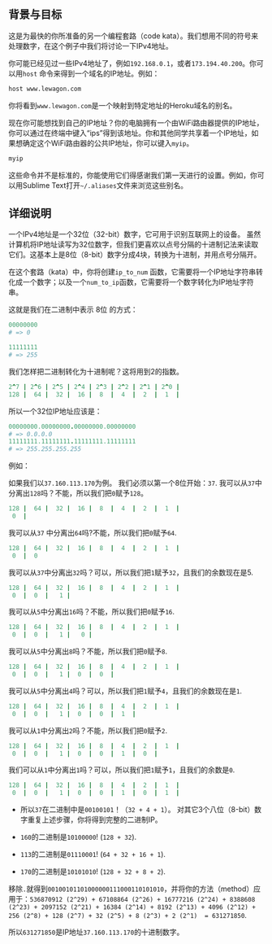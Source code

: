 <!-- Please put your translation here and with the same style in README.md -->
## 背景与目标

这是为最快的你所准备的另一个编程套路（code kata）。我们想用不同的符号来处理数字，在这个例子中我们将讨论一下IPv4地址。

你可能已经见过一些IPv4地址了，例如`192.168.0.1`，或者`173.194.40.200`。你可以用`host` 命令来得到一个域名的IP地址。例如：

```bash
host www.lewagon.com
```

你将看到`www.lewagon.com`是一个映射到特定地址的Heroku域名的别名。

现在你可能想找到自己的IP地址？你的电脑拥有一个由WiFi路由器提供的IP地址，你可以通过在终端中键入“ips”得到该地址。你和其他同学共享着一个IP地址，如果想确定这个WiFi路由器的公共IP地址，你可以键入`myip`。

```bash
myip
```

这些命令并不是标准的，你能使用它们得感谢我们第一天进行的设置。例如，你可以用Sublime Text打开`~/.aliases`文件来浏览这些别名。

## 详细说明

一个IPv4地址是一个32位（32-bit）数字，它可用于识别互联网上的设备。
虽然计算机将IP地址读写为32位数字，但我们更喜欢以点号分隔的十进制记法来读取它们。这基本上是8位（8-bit）数字分成4块，转换为十进制，并用点号分隔开。

在这个套路（kata）中，你将创建`ip_to_num` 函数，它需要将一个IP地址字符串转化成一个数字；以及一个`num_to_ip`函数，它需要将一个数字转化为IP地址字符串。

这就是我们在二进制中表示 8位 的方式：

```ruby
00000000
# => 0

11111111
# => 255
```

我们怎样把二进制转化为十进制呢？这将用到2的指数。

```ruby
2^7 | 2^6 | 2^5 | 2^4 | 2^3 | 2^2 | 2^1 | 2^0 |
128 |  64 |  32 |  16 |  8  |  4  |  2  |  1  |
```

所以一个32位IP地址应该是：
```ruby
00000000.00000000.00000000.00000000
# => 0.0.0.0
11111111.11111111.11111111.11111111
# => 255.255.255.255
```

例如：

如果我们以`37.160.113.170`为例。
我们必须以第一个8位开始：`37`.
我可以从`37`中分离出`128`吗？不能，所以我们把`0`赋予`128`。

```ruby
128 |  64 |  32 |  16 |  8  |  4  |  2  |  1  |
 0  |
```
我可以从`37` 中分离出`64`吗?不能，所以我们把`0`赋予`64`.

```ruby
128 |  64 |  32 |  16 |  8  |  4  |  2  |  1  |
 0  |  0
```
我可以从`37`中分离出`32`吗？可以，所以我们把`1`赋予`32`，且我们的余数现在是5.

```ruby
128 |  64 |  32 |  16 |  8  |  4  |  2  |  1  |
 0  |  0  |   1 |
```
我可以从`5`中分离出`16`吗？不能，所以我们把`0`赋予`16`.

```ruby
128 |  64 |  32 |  16 |  8  |  4  |  2  |  1  |
 0  |  0  |   1 |   0 |
```
我可以从`5`中分离出`8`吗？不能，所以我们把`0`赋予`8`.

```ruby
128 |  64 |  32 |  16 |  8  |  4  |  2  |  1  |
 0  |  0  |   1 |  0  |  0  |
```
我可以从`5`中分离出`4`吗？可以，所以我们把`1`赋予`4`，且我们的余数现在是`1`.

```ruby
128 |  64 |  32 |  16 |  8  |  4  |  2  |  1  |
 0  |  0  |   1 |  0  |  0  |  1  |
```
我可以从`1`中分离出`2`吗？不能，所以我们把`0`赋予`2`.

```ruby
128 |  64 |  32 |  16 |  8  |  4  |  2  |  1  |
 0  |  0  |   1 |  0  |  0  |  1  |  0  |
```
我们可以从`1`中分离出`1`吗？可以，所以我们把`1`赋予`1`，且我们的余数是`0`.

```ruby
128 |  64 |  32 |  16 |  8  |  4  |  2  |  1  |
 0  |  0  |   1 |  0  |  0  |  1  |  0  |  1  |
```
- 所以`37`在二进制中是`00100101`！（`32 + 4 + 1`）。
对其它3个八位（8-bit）数字重复上述步骤，你将得到完整的二进制IP。

- `160`的二进制是`10100000`! (`128 + 32`).
- `113`的二进制是`01110001`! (`64 + 32 + 16 + 1`).
- `170`的二进制是`10101010`! (`128 + 32 + 8 + 2`).

移除`.`就得到`00100101101000000111000110101010`，并将你的方法（method）应用于：`536870912 (2^29) + 67108864 (2^26) + 16777216 (2^24) + 8388608 (2^23) + 2097152 (2^21) + 16384 (2^14) + 8192 (2^13) + 4096 (2^12) + 256 (2^8) + 128 (2^7) + 32 (2^5) + 8 (2^3) + 2 (2^1)  = 631271850`.

所以```631271850```是IP地址```37.160.113.170```的十进制数字。
